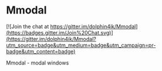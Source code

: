 # Mmodal

[![Join the chat at https://gitter.im/dolphin4ik/Mmodal](https://badges.gitter.im/Join%20Chat.svg)](https://gitter.im/dolphin4ik/Mmodal?utm_source=badge&utm_medium=badge&utm_campaign=pr-badge&utm_content=badge)


Mmodal - modal windows
